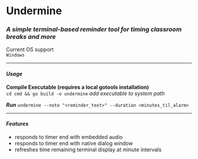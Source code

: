 # Undermine
### *A simple terminal-based reminder tool for timing classroom breaks and more*

Current OS support  
`Windows`  
___
#### *Usage*
**Compile Executable (requires a local gotools installation)**  
`cd cmd && go build -o undermine`
*add executable to system path*

__*Run*__
`undermine --note "<reminder_text>" --duration <minutes_til_alarm>`  
___

#### *Features*
- responds to timer end with embedded audio
- responds to timer end with native dialog window
- refreshes time remaining terminal display at minute intervals